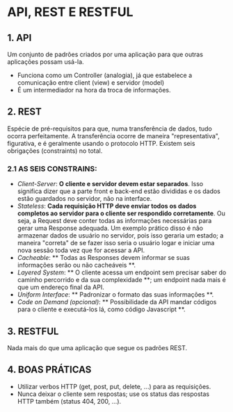 # API, REST E RESTFUL

## 1. API

Um conjunto de padrões criados por uma aplicação para que outras aplicações possam usá-la.

- Funciona como um Controller (analogia), já que estabelece a comunicação entre client (view) e servidor (model)
- É um intermediador na hora da troca de informações.

## 2. REST

Espécie de pré-requisitos para que, numa transferência de dados, tudo ocorra perfeitamente. A transferência
ocorre de maneira "representativa", figurativa, e é geralmente usando o protocolo HTTP.
Existem seis obrigações (constraints) no total.

### 2.1 AS SEIS CONSTRAINS:

- _Client-Server_: **O cliente e servidor devem estar separados**. Isso significa dizer que a parte front e back-end estão divididas e os dados estão guardados no servidor, não na interface.
- _Stateless_: **Cada requisição HTTP deve enviar todos os dados completos ao servidor para o cliente ser respondido corretamente**. Ou seja, a Request deve conter todas as informações necessárias para gerar uma Response adequada. Um exemplo prático disso é não armazenar dados de usuário no servidor, pois isso geraria um estado; a maneira "correta" de se fazer isso seria o usuário logar e iniciar uma nova sessão toda vez que for acessar a API.
- _Cacheable_: ** Todas as Responses devem informar se suas informações serão ou não cacheáveis **.
- _Layered System_: ** O cliente acessa um endpoint sem precisar saber do caminho percorrido e da sua complexidade **; um endpoint nada mais é que um endereço final da API.
- _Uniform Interface_: ** Padronizar o formato das suas informações **.
- _Code on Demand (opcional)_: ** Possibilidade da API mandar códigos para o cliente e executá-los lá, como código Javascript **.

## 3. RESTFUL

Nada mais do que uma aplicação que segue os padrões REST.

## 4. BOAS PRÁTICAS

- Utilizar verbos HTTP (get, post, put, delete, ...) para as requisições.
- Nunca deixar o cliente sem respostas; use os status das respostas HTTP também (status 404, 200, ...).
